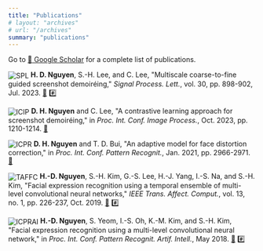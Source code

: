 ```yaml
---
title: "Publications"
# layout: "archives"
# url: "/archives"
summary: "publications"
---
```


Go to [:link: Google Scholar](https://scholar.google.com/citations?user=J8_8X70AAAAJ&hl=en) for a complete list of publications.

<img src="https://img.shields.io/badge/SPL-rgb(250,100,50)?style=for-the-badge" alt="SPL" style="vertical-align: middle; display: inline;"> **H. D. Nguyen**, S.-H. Lee, and C. Lee, "Multiscale coarse-to-fine guided screenshot demoiréing," *Signal Process. Lett.*, vol. 30, pp. 898-902, Jul. 2023. [:page_facing_up:](https://ieeexplore.ieee.org/abstract/document/10184447) [:hash:](https://nhduong.github.io/guided_demoireing_net/)

<img src="https://img.shields.io/badge/ICIP-rgb(151,202,0)?style=for-the-badge" alt="ICIP" style="vertical-align: middle; display: inline;"> **D. H. Nguyen** and C. Lee, "A contrastive learning approach for screenshot demoiréing," in *Proc. Int. Conf. Image Process.*, Oct. 2023, pp. 1210-1214. [:page_facing_up:](https://ieeexplore.ieee.org/abstract/document/9412463)

<img src="https://img.shields.io/badge/ICPR-rgb(151,202,0)?style=for-the-badge" alt="ICPR" style="vertical-align: middle; display: inline;"> **D. H. Nguyen** and T. D. Bui, "An adaptive model for face distortion correction," in *Proc. Int. Conf. Pattern Recognit.*, Jan. 2021, pp. 2966-2971. [:page_facing_up:](https://ieeexplore.ieee.org/abstract/document/9412463)

<img src="https://img.shields.io/badge/TAFFC-rgb(250,100,50)?style=for-the-badge" alt="TAFFC" style="vertical-align: middle; display: inline;"> **H.-D. Nguyen**, S.-H. Kim, G.-S. Lee, H.-J. Yang, I.-S. Na, and S.-H. Kim, "Facial expression recognition using a temporal ensemble of multi-level convolutional neural networks," *IEEE Trans. Affect. Comput.*, vol. 13, no. 1, pp. 226-237, Oct. 2019. [:page_facing_up:](https://ieeexplore.ieee.org/abstract/document/8863974) [:hash:](https://github.com/nhduong/fer2013icprai2018)

<img src="https://img.shields.io/badge/ICPRAI-rgb(151,202,0)?style=for-the-badge" alt="ICPRAI" style="vertical-align: middle; display: inline;"> **H.-D. Nguyen**, S. Yeom, I.-S. Oh, K.-M. Kim, and S.-H. Kim, "Facial expression recognition using a multi-level convolutional neural network," in *Proc. Int. Conf. Pattern Recognit. Artif. Intell.*, May 2018. [:page_facing_up:](https://figshare.utas.edu.au/articles/conference_contribution/Facial_expression_recognition_using_a_multi-level_convolutional_neural_network/23098628) [:hash:](https://github.com/nhduong/fer2013icprai2018)